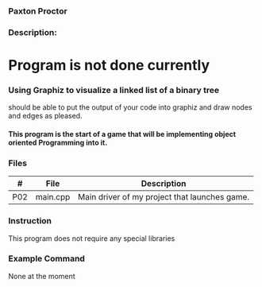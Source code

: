 ### Paxton Proctor
### Description:
# Program is not done currently
### Using Graphiz to visualize a linked list of a binary tree
should be able to put the output of your code into graphiz and draw nodes and edges as pleased.
#### This program is the start of a game that will be implementing object oriented Programming into it.

### Files

|   #   | File            | Description                                        |
| :---: | --------------- | -------------------------------------------------- |
|   P02 |      main.cpp   | Main driver of my project that launches game.      |

### Instruction

This program does not require any special libraries

### Example Command

None at the moment

